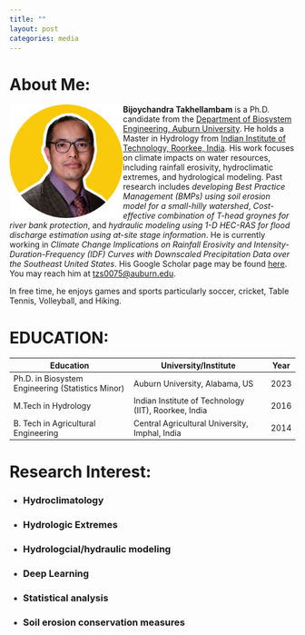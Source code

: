 ```yaml
---
title: ""
layout: post
categories: media
---
```


# About Me:

<img align="left" width="200" src="/File/profile.png">


**Bijoychandra Takhellambam** is a Ph.D. candidate from the [Department of Biosystem Engineering, Auburn University](https://www.eng.auburn.edu/bsen/). He holds a Master in Hydrology from [Indian Institute of Technology, Roorkee, India](https://hy.iitr.ac.in/). His work focuses on climate impacts on water resources, including rainfall erosivity, hydroclimatic extremes, and hydrological modeling. Past research includes *developing Best Practice Management (BMPs) using soil erosion model for a small-hilly watershed*, *Cost-effective combination of T-head groynes for river bank protection*, and *hydraulic modeling using 1-D HEC-RAS for flood discharge estimation using at-site stage information*. He is currently working in *Climate Change Implications on Rainfall Erosivity and Intensity-Duration-Frequency (IDF) Curves with Downscaled Precipitation Data over the Southeast United States*. His Google Scholar page may be found [here](https://scholar.google.com/citations?user=I6bZieUAAAAJ&hl=en). You may reach him at tzs0075@auburn.edu. 


In free time, he enjoys games and sports particularly soccer, cricket, Table Tennis, Volleyball, and Hiking.


# EDUCATION:

|**Education**                                      | **University/Institute**                             | **Year**|
|---------------------------------------------------|------------------------------------------------------|--------|
| Ph.D. in Biosystem Engineering (Statistics Minor) | Auburn University, Alabama, US                       | 2023    |
| M.Tech in Hydrology                               | Indian Institute of Technology (IIT), Roorkee, India | 2016    |
| B. Tech in Agricultural Engineering               | Central Agricultural University, Imphal, India       | 2014    |



# Research Interest:

- ### Hydroclimatology
- ### Hydrologic Extremes
- ### Hydrologcial/hydraulic modeling
- ### Deep Learning
- ### Statistical analysis
- ### Soil erosion conservation measures 
